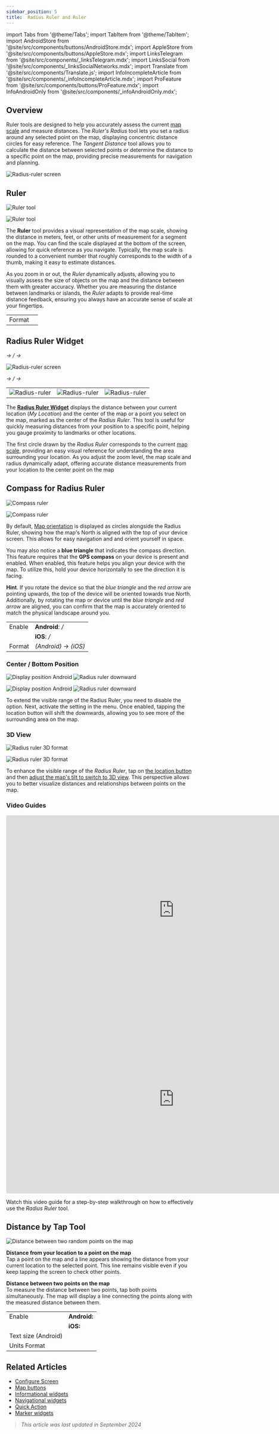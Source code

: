 ```yaml
---
sidebar_position: 5
title:  Radius Ruler and Ruler
---
```


import Tabs from '@theme/Tabs';
import TabItem from '@theme/TabItem';
import AndroidStore from '@site/src/components/buttons/AndroidStore.mdx';
import AppleStore from '@site/src/components/buttons/AppleStore.mdx';
import LinksTelegram from '@site/src/components/_linksTelegram.mdx';
import LinksSocial from '@site/src/components/_linksSocialNetworks.mdx';
import Translate from '@site/src/components/Translate.js';
import InfoIncompleteArticle from '@site/src/components/_infoIncompleteArticle.mdx';
import ProFeature from '@site/src/components/buttons/ProFeature.mdx';
import InfoAndroidOnly from '@site/src/components/_infoAndroidOnly.mdx';



## Overview

Ruler tools are designed to help you accurately assess the current [map scale](https://en.wikipedia.org/wiki/Scale_(map)) and measure distances. The *Ruler's Radius* tool lets you set a radius around any selected point on the map, displaying concentric distance circles for easy reference. The *Tangent Distance* tool allows you to calculate the distance between selected points or determine the distance to a specific point on the map, providing precise measurements for navigation and planning.

![Radius-ruler screen](@site/static/img/widgets/radius_ruler_screen.png)


## Ruler

<Tabs groupId="operating-systems">

<TabItem value="android" label="Android">

![Ruler tool](@site/static/img/widgets/ruler_tool_map_andr.png)

</TabItem>

<TabItem value="ios" label="iOS">

![Ruler tool](@site/static/img/widgets/ruler_tool_map_ios.png)

</TabItem>

</Tabs>

The **Ruler** tool provides a visual representation of the map scale, showing the distance in meters, feet, or other units of measurement for a segment on the map. You can find the scale displayed at the bottom of the screen, allowing for quick reference as you navigate. Typically, the map scale is rounded to a convenient number that roughly corresponds to the width of a thumb, making it easy to estimate distances.

As you zoom in or out, the *Ruler* dynamically adjusts, allowing you to visually assess the size of objects on the map and the distance between them with greater accuracy. Whether you are measuring the distance between landmarks or islands, the *Ruler* adapts to provide real-time distance feedback, ensuring you always have an accurate sense of scale at your fingertips.

| | |
|------------|------------|
| Format | *<Translate android="true" ids="shared_string_menu,configure_profile,general_settings_2,units_and_formats,unit_of_length"/>*  |


## Radius Ruler Widget

<Tabs groupId="operating-systems">

<TabItem value="android" label="Android">

*<Translate android="true" ids="shared_string_menu,map_widget_config,shared_string_widgets"/> → <Translate android="true" ids="map_widget_left"/>/<Translate android="true" ids="map_widget_right"/> → <Translate android="true" ids="radius_ruler_item"/>*

![Radius-ruler screen](@site/static/img/widgets/radius_ruler_widget.png)

</TabItem>

<TabItem value="ios" label="iOS">

*<Translate android="true" ids="shared_string_menu,map_widget_config,shared_string_widgets"/> → <Translate android="true" ids="map_widget_left"/>/<Translate android="true" ids="map_widget_right"/> → <Translate android="true" ids="radius_ruler_item"/>*

<table class="blogimage">
    <tr>
        <td><img src={require('@site/static/img/widgets/radius_ruler_widget_ios.png').default} alt="Radius-ruler"/></td>
        <td><img src={require('@site/static/img/widgets/radius_ruler_widget_ios_1.png').default} alt="Radius-ruler"/></td>
        <td><img src={require('@site/static/img/widgets/radius_ruler_widget_ios_2.png').default} alt="Radius-ruler"/></td>
    </tr>
</table>

</TabItem>

</Tabs>

The **[Radius Ruler Widget](../widgets/info-widgets.md#radius-ruler)** displays the distance between your current location (*My Location*) and the center of the map or a point you select on the map, marked as the center of the *Radius Ruler*. This tool is useful for quickly measuring distances from your position to a specific point, helping you gauge proximity to landmarks or other locations.

The first circle drawn by the *Radius Ruler* corresponds to the current [map scale](#ruler), providing an easy visual reference for understanding the area surrounding your location. As you adjust the zoom level, the map scale and radius dynamically adapt, offering accurate distance measurements from your location to the center point on the map


## Compass for Radius Ruler

<Tabs groupId="operating-systems">

<TabItem value="android" label="Android">

![Compass ruler](@site/static/img/widgets/compass_ruler.png)

</TabItem>

<TabItem value="ios" label="iOS">

![Compass ruler](@site/static/img/widgets/compass_ruler_ios.png)

</TabItem>

</Tabs>

By default, [Map orientation](../map/interact-with-map.md#map-orientation--compass) is displayed as circles alongside the Radius Ruler, showing how the map's North is aligned with the top of your device screen. This allows for easy navigation and and orient yourself in space.

You may also notice a **blue triangle** that indicates the compass direction. This feature requires that the **GPS compass** on your device is present and enabled. When enabled, this feature helps you align your device with the map. To utilize this, hold your device horizontally to see the direction it is facing.


**Hint**. If you rotate the device so that the *blue triangle* and the *red arrow* are pointing upwards, the top of the device will be oriented towards true North. Additionally, by rotating the map or device until the *blue triangle* and *red arrow* are aligned, you can confirm that the map is accurately oriented to match the physical landscape around you.

| | |
|------------|------------|
| Enable | **Android**: *<Translate android="true" ids="shared_string_menu,layer_map_appearance,map_widget_right"/> / <Translate android="true" ids="map_widget_left,map_widget_ruler_control"/>* |
|   |  **iOS**: *<Translate ios="true" ids="shared_string_menu,layer_map_appearance,map_widget_right"/> / <Translate ios="true" ids="map_widget_left,map_widget_ruler_control"/>* |
| Format | *<Translate android="true" ids="shared_string_menu,configure_profile,general_settings_2,units_and_formats,angular_measeurement"/> (Android)* → *<Translate ios="true" ids="angular_units"/> (iOS)* |  


### Center / Bottom Position

<Tabs groupId="operating-systems">

<TabItem value="android" label="Android">

*<Translate android="true" ids="shared_string_menu,configure_profile,general_settings_2,always_center_position_on_map"/>*

![Display position Android](@site/static/img/widgets/radius_ruler_display_position_android.png) ![Radius ruler downward](@site/static/img/widgets/radius_ruler_downward_android.png)

</TabItem>

<TabItem value="ios" label="iOS">

*<Translate ios="true" ids="shared_string_menu,shared_string_settings,selected_profile,general_settings_2,always_center_position_on_map"/>*

![Display position Android](@site/static/img/widgets/radius_ruler_display_position_ios.png) ![Radius ruler downward](@site/static/img/widgets/radius_ruler_downward_ios.png)

</TabItem>

</Tabs>

To extend the visible range of the Radius Ruler, you need to disable the *<Translate android="true" ids="always_center_position_on_map"/>* option.
Next, activate the *<Translate android="true" ids="radius_ruler_item"/>* setting in the *<Translate android="true" ids="layer_map_appearance"/>* menu. Once enabled, tapping the location button will shift the *<Translate android="true" ids="radius_ruler_item"/>* downwards, allowing you to see more of the surrounding area on the map.

### 3D View

<Tabs groupId="operating-systems">

<TabItem value="android" label="Android">

![Radius ruler 3D format](@site/static/img/widgets/radius_ruler_2_5D_android.png)

</TabItem>

<TabItem value="ios" label="iOS">

![Radius ruler 3D format](@site/static/img/widgets/radius_ruler_2_5D_ios.png)

</TabItem>

</Tabs>


To enhance the visible range of the *Radius Ruler*, tap on [the location button](../map/interact-with-map.md#my-location-and-zoom) and then [adjust the map's tilt to switch to 3D view](../map/interact-with-map.md#gestures). This perspective allows you to better visualize distances and relationships between points on the map.


### Video Guides

<Tabs groupId="operating-systems">

<TabItem value="android" label="Android">

<iframe  width="900" height="506" src="https://www.youtube.com/embed/MWT20dVtkDc" title="YouTube video player" frameborder="0" allow="accelerometer; autoplay; clipboard-write; encrypted-media; gyroscope; picture-in-picture" allowfullscreen></iframe>

</TabItem>

<TabItem value="ios" label="iOS">

<iframe  width="900" height="506" src="https://www.youtube.com/embed/C9QLQ52ndiA" title="YouTube video player" frameborder="0" allow="accelerometer; autoplay; clipboard-write; encrypted-media; gyroscope; picture-in-picture" allowfullscreen></iframe>

</TabItem>

</Tabs>

Watch this video guide for a step-by-step walkthrough on how to effectively use the *Radius Ruler* tool.


## Distance by Tap Tool

![Distance between two random points on the map](@site/static/img/widgets/distance_between_two_random_points.png)  

**Distance from your location to a point on the map**  
Tap a point on the map and a line appears showing the distance from your current location to the selected point. This line remains visible even if you keep tapping the screen to check other points.

**Distance between two points on the map**  
To measure the distance between two points, tap both points simultaneously. The map will display a line connecting the points along with the measured distance between them.

| | |
|------------|------------|
| Enable |  **Android:** *<Translate android="true" ids="shared_string_menu,layer_map_appearance,shared_string_buttons,map_widget_distance_by_tap"/>* |
|   |  **iOS:** *<Translate ios="true" ids="shared_string_menu,layer_map_appearance,shared_string_buttons,map_widget_distance_by_tap"/>* |
| Text size (Android) | *<Translate android="true" ids="shared_string_menu,layer_map_appearance,shared_string_buttons,map_widget_distance_by_tap,text_size"/>* |
| Units Format | *<Translate android="true" ids="shared_string_menu,configure_profile,general_settings_2,units_and_formats,unit_of_length"/>* |


## Related Articles

- [Configure Screen](./configure-screen.md)
- [Map buttons](./map-buttons.md)
- [Informational widgets](./info-widgets.md)
- [Navigational widgets](./nav-widgets.md)
- [Quick Action](./quick-action.md)
- [Marker widgets](./markers.md)

> *This article was last updated in September 2024*
